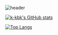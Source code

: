 ![header](https://capsule-render.vercel.app/api?type=waving&color=auto&height=300&section=header&text=Bokyeom%20Kim&fontSize=70&fontAlign=70&fontColor=F6F6F6&color=003399)

[![k-kbk's GitHub stats](https://github-readme-stats.vercel.app/api?username=k-kbk&theme=algolia&hide=prs,issuses,contribs)](https://github.com/anuraghazra/github-readme-stats)

[![Top Langs](https://github-readme-stats.vercel.app/api/top-langs/?username=k-kbk&layout=compact&theme=algolia)](https://github.com/anuraghazra/github-readme-stats)

